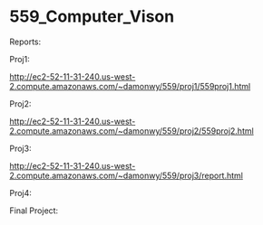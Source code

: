 # 559_Computer_Vison

Reports:

Proj1:

  http://ec2-52-11-31-240.us-west-2.compute.amazonaws.com/~damonwy/559/proj1/559proj1.html

Proj2:

  http://ec2-52-11-31-240.us-west-2.compute.amazonaws.com/~damonwy/559/proj2/559proj2.html

Proj3:

  http://ec2-52-11-31-240.us-west-2.compute.amazonaws.com/~damonwy/559/proj3/report.html

Proj4:



  Final Project:

